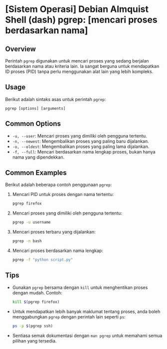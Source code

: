 # [Sistem Operasi] Debian Almquist Shell (dash) pgrep: [mencari proses berdasarkan nama]

## Overview
Perintah `pgrep` digunakan untuk mencari proses yang sedang berjalan berdasarkan nama atau kriteria lain. Ia sangat berguna untuk mendapatkan ID proses (PID) tanpa perlu menggunakan alat lain yang lebih kompleks.

## Usage
Berikut adalah sintaks asas untuk perintah `pgrep`:

```
pgrep [options] [arguments]
```

## Common Options
- `-u, --user`: Mencari proses yang dimiliki oleh pengguna tertentu.
- `-n, --newest`: Mengembalikan proses yang paling baru dijalankan.
- `-o, --oldest`: Mengembalikan proses yang paling lama dijalankan.
- `-f, --full`: Mencari berdasarkan nama lengkap proses, bukan hanya nama yang dipendekkan.

## Common Examples
Berikut adalah beberapa contoh penggunaan `pgrep`:

1. Mencari PID untuk proses dengan nama tertentu:
   ```bash
   pgrep firefox
   ```

2. Mencari proses yang dimiliki oleh pengguna tertentu:
   ```bash
   pgrep -u username
   ```

3. Mencari proses terbaru yang dijalankan:
   ```bash
   pgrep -n bash
   ```

4. Mencari proses berdasarkan nama lengkap:
   ```bash
   pgrep -f "python script.py"
   ```

## Tips
- Gunakan `pgrep` bersama dengan `kill` untuk menghentikan proses dengan mudah. Contoh:
  ```bash
  kill $(pgrep firefox)
  ```
- Untuk mendapatkan lebih banyak maklumat tentang proses, anda boleh menggabungkan `pgrep` dengan perintah lain seperti `ps`:
  ```bash
  ps -p $(pgrep ssh)
  ```
- Sentiasa semak dokumentasi dengan `man pgrep` untuk memahami semua pilihan yang tersedia.